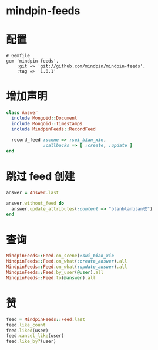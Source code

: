 mindpin-feeds
=============

# 配置

```
# Gemfile
gem 'mindpin-feeds',
    :git => 'git://github.com/mindpin/mindpin-feeds',
    :tag => '1.0.1'
```


# 增加声明
```ruby
class Answer
  include Mongoid::Document
  include Mongoid::Timestamps
  include MindpinFeeds::RecordFeed
  
  record_feed :scene => :sui_bian_xie,
              :callbacks => [ :create, :update ]
end
```

# 跳过 feed 创建
```ruby
answer = Answer.last

answer.without_feed do
  answer.update_attributes(:content => "blanblanblan改")
end
```


# 查询
```ruby
MindpinFeeds::Feed.on_scene(:sui_bian_xie
MindpinFeeds::Feed.on_what(:create_answer).all
MindpinFeeds::Feed.on_what(:update_answer).all
MindpinFeeds::Feed.by_user(@user).all
MindpinFeeds::Feed.to(@answer).all
```

# 赞
```ruby
feed = MindpinFeeds::Feed.last
feed.like_count
feed.liked(user)
feed.cancel_like(user)
feed.like_by?(user)
```

```

